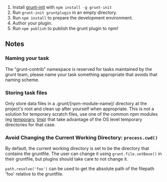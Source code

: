 1. Install [grunt-init](/gruntjs/grunt-init) with `npm install -g grunt-init`
2. Run `grunt-init gruntplugin` in an empty directory.
3. Run `npm install` to prepare the development environment.
4. Author your plugin.
5. Run `npm publish` to publish the grunt plugin to npm!

## Notes

### Naming your task

The "grunt-contrib" namespace is reserved for tasks maintained by the grunt team, please name your task something appropriate that avoids that naming scheme.

### Storing task files

Only store data files in a .grunt/[npm-module-name]/ directory at the project's root and clean up after yourself when appropriate. This is not a solution for temporary scratch files, use one of the common npm modules (eg [temporary](https://npmjs.org/package/temporary), [tmp](https://npmjs.org/package/tmp)) that take advantage of the OS level temporary directories for that case.

### Avoid Changing the Current Working Directory: `process.cwd()`
By default, the current working directory is set to be the directory that contains the gruntfile. The user can change it using `grunt.file.setBase()` in their gruntfile, but plugins should take care to not change it.

`path.resolve('foo')` can be used to get the absolute path of the filepath 'foo' relative to the gruntfile.